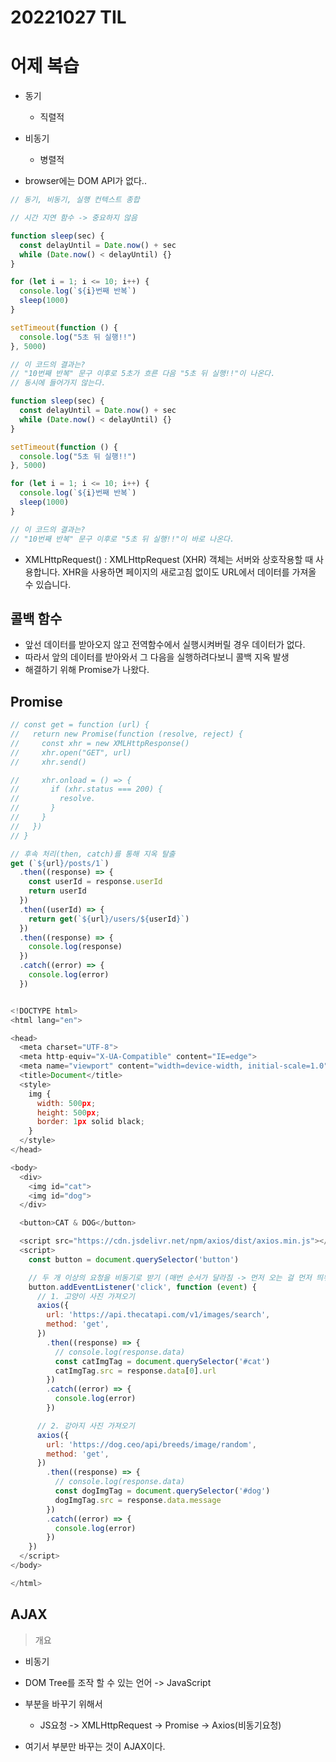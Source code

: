 # 20221027 TIL

# 어제 복습

- 동기

  - 직렬적

- 비동기

  - 병렬적

- browser에는 DOM API가 없다..

```js
// 동기, 비동기, 실행 컨텍스트 종합

// 시간 지연 함수 -> 중요하지 않음

function sleep(sec) {
  const delayUntil = Date.now() + sec
  while (Date.now() < delayUntil) {}
}

for (let i = 1; i <= 10; i++) {
  console.log(`${i}번째 반복`)
  sleep(1000)
}

setTimeout(function () {
  console.log("5초 뒤 실행!!")
}, 5000)

// 이 코드의 결과는?
// "10번째 반복" 문구 이후로 5초가 흐른 다음 "5초 뒤 실행!!"이 나온다.
// 동시에 들어가지 않는다.

function sleep(sec) {
  const delayUntil = Date.now() + sec
  while (Date.now() < delayUntil) {}
}

setTimeout(function () {
  console.log("5초 뒤 실행!!")
}, 5000)

for (let i = 1; i <= 10; i++) {
  console.log(`${i}번째 반복`)
  sleep(1000)
}

// 이 코드의 결과는?
// "10번째 반복" 문구 이후로 "5초 뒤 실행!!"이 바로 나온다.
```

- XMLHttpRequest() : XMLHttpRequest (XHR) 객체는 서버와 상호작용할 때 사용합니다. XHR을 사용하면 페이지의 새로고침 없이도 URL에서 데이터를 가져올 수 있습니다.

## 콜백 함수

- 앞선 데이터를 받아오지 않고 전역함수에서 실행시켜버릴 경우 데이터가 없다.
- 따라서 앞의 데이터를 받아와서 그 다음을 실행하려다보니 콜백 지옥 발생
- 해결하기 위해 Promise가 나왔다.

## Promise

```js
// const get = function (url) {
//   return new Promise(function (resolve, reject) {
//     const xhr = new XMLHttpResponse()
//     xhr.open("GET", url)
//     xhr.send()

//     xhr.onload = () => {
//       if (xhr.status === 200) {
//         resolve.
//       }
//     }
//   })
// }

// 후속 처리(then, catch)를 통해 지옥 탈출
get (`${url}/posts/1`)
  .then((response) => {
    const userId = response.userId
    return userId
  })
  .then((userId) => {
    return get(`${url}/users/${userId}`)
  })
  .then((response) => {
    console.log(response)
  })
  .catch((error) => {
    console.log(error)
  })
```

```js

<!DOCTYPE html>
<html lang="en">

<head>
  <meta charset="UTF-8">
  <meta http-equiv="X-UA-Compatible" content="IE=edge">
  <meta name="viewport" content="width=device-width, initial-scale=1.0">
  <title>Document</title>
  <style>
    img {
      width: 500px;
      height: 500px;
      border: 1px solid black;
    }
  </style>
</head>

<body>
  <div>
    <img id="cat">
    <img id="dog">
  </div>

  <button>CAT & DOG</button>

  <script src="https://cdn.jsdelivr.net/npm/axios/dist/axios.min.js"></script>
  <script>
    const button = document.querySelector('button')

    // 두 개 이상의 요청을 비동기로 받기 (매번 순서가 달라짐 -> 먼저 오는 걸 먼저 띄워주기 때문)
    button.addEventListener('click', function (event) {
      // 1. 고양이 사진 가져오기
      axios({
        url: 'https://api.thecatapi.com/v1/images/search',
        method: 'get',
      })
        .then((response) => {
          // console.log(response.data)
          const catImgTag = document.querySelector('#cat')
          catImgTag.src = response.data[0].url
        })
        .catch((error) => {
          console.log(error)
        })

      // 2. 강아지 사진 가져오기
      axios({
        url: 'https://dog.ceo/api/breeds/image/random',
        method: 'get',
      })
        .then((response) => {
          // console.log(response.data)
          const dogImgTag = document.querySelector('#dog')
          dogImgTag.src = response.data.message
        })
        .catch((error) => {
          console.log(error)
        })
    })
  </script>
</body>

</html>
```

## AJAX

> 개요

- 비동기
- DOM Tree를 조작 할 수 있는 언어 -> JavaScript

- 부분을 바꾸기 위해서

  - JS요청 -> XMLHttpRequest -> Promise -> Axios(비동기요청)

- 여기서 부분만 바꾸는 것이 AJAX이다.

